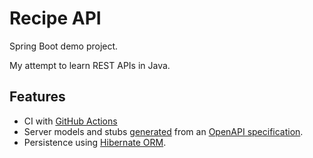 # Recipe API

Spring Boot demo project.

My attempt to learn REST APIs in Java.

## Features

- CI with [GitHub Actions](.github/workflows/java.yml)
- Server models and stubs [generated](https://openapi-generator.tech/docs/generators/spring/) from an
  [OpenAPI specification](./openapi.json).
- Persistence using [Hibernate ORM](https://hibernate.org/orm/).
